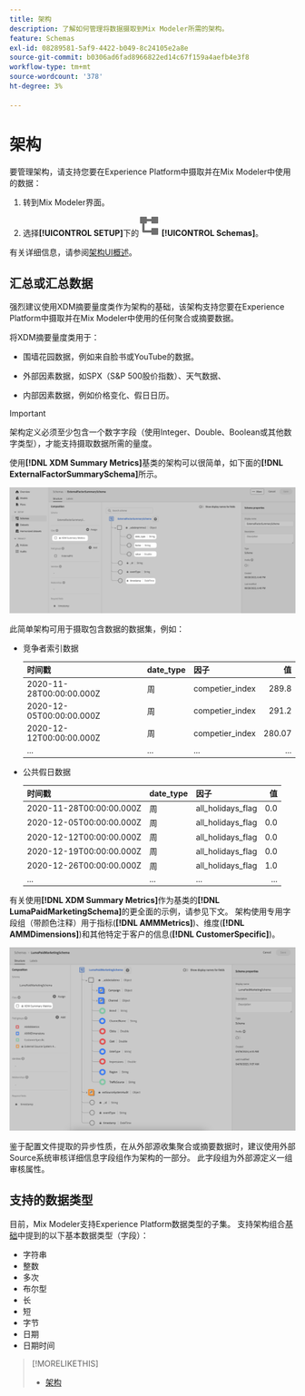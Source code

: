 ```yaml
---
title: 架构
description: 了解如何管理将数据摄取到Mix Modeler所需的架构。
feature: Schemas
exl-id: 08289581-5af9-4422-b049-8c24105e2a8e
source-git-commit: b0306ad6fad8966822ed14c67f159a4aefb4e3f8
workflow-type: tm+mt
source-wordcount: '378'
ht-degree: 3%

---
```


# 架构

要管理架构，请支持您要在Experience Platform中摄取并在Mix Modeler中使用的数据：

1. 转到Mix Modeler界面。

1. 选择&#x200B;**[!UICONTROL SETUP]**&#x200B;下的![架构](/help/assets/icons/Schemas.svg) **[!UICONTROL Schemas]**。

有关详细信息，请参阅[架构UI概述](https://experienceleague.adobe.com/docs/experience-platform/xdm/ui/overview.html?lang=zh-Hans)。

## 汇总或汇总数据

强烈建议使用XDM摘要量度类作为架构的基础，该架构支持您要在Experience Platform中摄取并在Mix Modeler中使用的任何聚合或摘要数据。

将XDM摘要量度类用于：

- 围墙花园数据，例如来自脸书或YouTube的数据。

- 外部因素数据，如SPX（S&amp;P 500股价指数）、天气数据、

- 内部因素数据，例如价格变化、假日日历。

>[!IMPORTANT]
>
>架构定义必须至少包含一个数字字段（使用Integer、Double、Boolean或其他数字类型），才能支持摄取数据所需的量度。

使用&#x200B;**[!DNL XDM Summary Metrics]**&#x200B;基类的架构可以很简单，如下面的&#x200B;**[!DNL ExternalFactorSummarySchema]**&#x200B;所示。

![外部因素架构](/help/assets/external-factors-schema.png)

此简单架构可用于摄取包含数据的数据集，例如：

- 竞争者索引数据

  | 时间戳 | date_type | 因子 | 值 |
  |---|---|---|--:|
  | 2020-11-28T00:00:00.000Z | 周 | competier_index | 289.8 |
  | 2020-12-05T00:00:00.000Z | 周 | competier_index | 291.2 |
  | 2020-12-12T00:00:00.000Z | 周 | competier_index | 280.07 |
  | ... | ... | ... | ... |

- 公共假日数据

  | 时间戳 | date_type | 因子 | 值 |
  |---|---|---|--:|
  | 2020-11-28T00:00:00.000Z | 周 | all_holidays_flag | 0.0 |
  | 2020-12-05T00:00:00.000Z | 周 | all_holidays_flag | 0.0 |
  | 2020-12-12T00:00:00.000Z | 周 | all_holidays_flag | 0.0 |
  | 2020-12-19T00:00:00.000Z | 周 | all_holidays_flag | 0.0 |
  | 2020-12-26T00:00:00.000Z | 周 | all_holidays_flag | 1.0 |
  | ... | ... | ... | ... |


有关使用&#x200B;**[!DNL XDM Summary Metrics]**&#x200B;作为基类的&#x200B;**[!DNL LumaPaidMarketingSchema]**&#x200B;的更全面的示例，请参见下文。 架构使用专用字段组（带颜色注释）用于指标(**[!DNL AMMMetrics]**)、维度(**[!DNL AMMDimensions]**)和其他特定于客户的信息(**[!DNL CustomerSpecific]**)。

![摘要架构](/help/assets/summary-schema.png)

鉴于配置文件提取的异步性质，在从外部源收集聚合或摘要数据时，建议使用外部Source系统审核详细信息字段组作为架构的一部分。 此字段组为外部源定义一组审核属性。


## 支持的数据类型

目前，Mix Modeler支持Experience Platform数据类型的子集。 支持架构组合[基础](https://experienceleague.adobe.com/docs/experience-platform/xdm/schema/composition.html?lang=zh-Hans#data-type)中提到的以下基本数据类型（字段）：

- 字符串
- 整数
- 多次
- 布尔型
- 长
- 短
- 字节
- 日期
- 日期时间


>[!MORELIKETHIS]
>
>- [架构](schemas.md)
